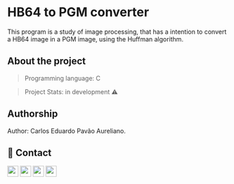 # HB64 to PGM converter

This program is a study of image processing, that has a intention to convert a HB64 image in a PGM image, using the Huffman algorithm.

## About the project

> Programming language: C

> Project Stats:  in development ⚠ 

## Authorship

Author: Carlos Eduardo Pavão Aureliano.


## &#128231; Contact

[<img src="https://s18955.pcdn.co/wp-content/uploads/2018/02/github.png" width="25"/>](https://github.com/Cadu-Pavao) 
[<img src="https://logodownload.org/wp-content/uploads/2018/03/gmail-logo-1.png" height="25"/>](mailto:cadupavao@gmail.com)
[<img src="https://logodownload.org/wp-content/uploads/2014/09/twitter-logo-4.png" height="25"/>](https://twitter.com/Cadu_Pavao)
[<img src="https://cdn.iconscout.com/icon/free/png-256/linkedin-42-151143.png" height="25"/>](https://www.linkedin.com/in/carlos-eduardo-pavão-5055601b6/)

##